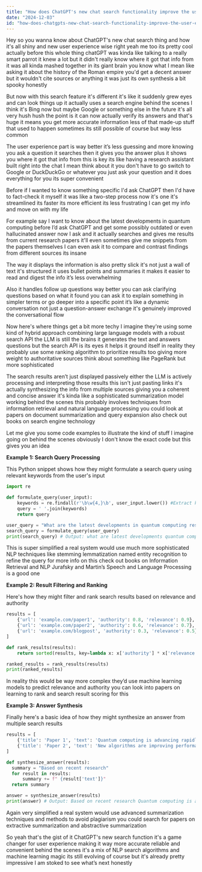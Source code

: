 ```yaml
---
title: "How does ChatGPT's new chat search functionality improve the user experience?"
date: "2024-12-03"
id: "how-does-chatgpts-new-chat-search-functionality-improve-the-user-experience"
---
```


Hey so you wanna know about ChatGPT's new chat search thing and how it's all shiny and new user experience wise right  yeah me too its pretty cool actually  before this whole thing chatGPT was kinda like talking to a really smart parrot it knew a lot but it didn't really know where it got that info from  it was all kinda mashed together in its giant brain  you know what I mean  like asking it about the history of the Roman empire you'd get a decent answer but it wouldn't cite sources or anything it was just its own synthesis  a bit spooky honestly

But now with this search feature it's different  it's like it suddenly grew eyes and can look things up  it actually uses a search engine behind the scenes  I think it's Bing now but maybe Google or something else in the future  it's all very hush hush  the point is it can now actually verify its answers  and that's huge  it means you get more accurate information  less of that made-up stuff that used to happen sometimes its still possible of course but way less common


The user experience part is way better  it’s less guessing and more knowing  you ask a question it searches  then it gives you the answer  plus it shows you where it got that info from  this is key its like having a research assistant built right into the chat  I mean think about it  you don't have to go switch to Google or DuckDuckGo or whatever  you just ask your question and it does everything for you  its super convenient 


Before  if I wanted to know something specific I'd ask ChatGPT then I'd have to fact-check it myself  it was like a two-step process  now it's one  it's streamlined its faster its more efficient its less frustrating  I can get my info and move on with my life


For example say I want to know about the latest developments in quantum computing  before I’d ask ChatGPT and get some possibly outdated or even hallucinated answer  now I ask  and it actually searches and gives me results from current research papers  it'll even sometimes give me snippets from the papers themselves  I can even ask it to compare and contrast findings from different sources  its insane


The way it displays the information is also pretty slick  it's not just a wall of text  it's structured  it uses bullet points and summaries  it makes it easier to read and digest the info  it’s less overwhelming


Also it handles follow up questions way better  you can ask clarifying questions based on what it found  you can ask it to explain something in simpler terms or go deeper into a specific point  it’s like a dynamic conversation  not just a question-answer exchange   it's genuinely improved the conversational flow


Now here's where things get a bit more techy  I imagine they're using some kind of hybrid approach combining large language models with a robust search API  the LLM is still the brains it generates the text and answers questions  but the search API is its eyes it helps it ground itself in reality  they probably use some ranking algorithm to prioritize results too  giving more weight to authoritative sources  think about something like  PageRank but more sophisticated


The search results aren’t just displayed passively either the  LLM is actively processing and interpreting those results  this isn't just pasting links  it's actually synthesizing the info from multiple sources  giving you a coherent and concise answer  it's kinda like a sophisticated summarization model working behind the scenes  this probably involves techniques from information retrieval and natural language processing  you could look at papers on  document summarization and query expansion  also check out books on search engine technology


Let me give you some code examples to illustrate the kind of stuff I imagine going on behind the scenes  obviously I don't know the exact code but this gives you an idea


**Example 1: Search Query Processing**

This Python snippet shows how they might formulate a search query using relevant keywords from the user's input

```python
import re

def formulate_query(user_input):
    keywords = re.findall(r'\b\w{4,}\b', user_input.lower()) #Extract keywords (words with 4+ letters)
    query = ' '.join(keywords)
    return query

user_query = "What are the latest developments in quantum computing research?"
search_query = formulate_query(user_query)
print(search_query) # Output: what are latest developments quantum computing research
```

This is super simplified  a real system would use much more sophisticated NLP techniques like stemming lemmatization named entity recognition to refine the query  for more info on this check out books on Information Retrieval and NLP  Jurafsky and Martin’s Speech and Language Processing is a good one


**Example 2: Result Filtering and Ranking**

Here's how they might filter and rank search results based on relevance and authority

```python
results = [
    {'url': 'example.com/paper1', 'authority': 0.8, 'relevance': 0.9},
    {'url': 'example.com/paper2', 'authority': 0.6, 'relevance': 0.7},
    {'url': 'example.com/blogpost', 'authority': 0.3, 'relevance': 0.5},
]

def rank_results(results):
    return sorted(results, key=lambda x: x['authority'] * x['relevance'], reverse=True)

ranked_results = rank_results(results)
print(ranked_results)
```

In reality this would be way more complex  they’d use machine learning models to predict relevance and authority  you can look into papers on learning to rank and search result scoring for this


**Example 3:  Answer Synthesis**

Finally here's a basic idea of how they might synthesize an answer from multiple search results


```python
results = [
    {'title': 'Paper 1', 'text': 'Quantum computing is advancing rapidly.'},
    {'title': 'Paper 2', 'text': 'New algorithms are improving performance.'},
]

def synthesize_answer(results):
  summary = "Based on recent research"
  for result in results:
      summary += f" {result['text']}"
  return summary

answer = synthesize_answer(results)
print(answer) # Output: Based on recent research Quantum computing is advancing rapidly. New algorithms are improving performance.
```

Again very simplified  a real system would use advanced summarization techniques  and methods to avoid plagiarism  you could search for papers on extractive summarization and abstractive summarization


So yeah that's the gist of it  ChatGPT's new search function  it's a game changer for user experience  making it way more accurate reliable and convenient  behind the scenes it's a mix of NLP search algorithms and machine learning magic  its still evolving of course but it's already pretty impressive  I am stoked to see what’s next honestly
